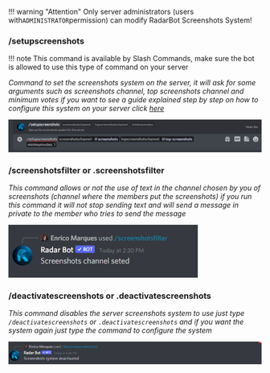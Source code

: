 !!! warning "Attention"
      Only server administrators (users with`ADMINISTRATOR`permission) can modify RadarBot Screenshots System!


### /setupscreenshots
!!! note
    This command is available by Slash Commands, make sure the bot is allowed to use this type of command on your server



*Command to set the screenshots system on the server, it will ask for some arguments such as screenshots channel, top screenshots channel and minimum votes if you want to see a guide explained step by step on how to configure this system on your server click [here](../../guides/setup-screenshots/)*

![Command](../../assets/images/setupscreenshots.png)

### /screenshotsfilter or .screenshotsfilter

*This command allows or not the use of text in the channel chosen by you of screenshots (channel where the members put the screenshots) if you run this command it will not stop sending text and will send a message in private to the member who tries to send the message*

![Filter](../../assets/images/filter.png)

### /deactivatescreenshots or .deactivatescreenshots 

*This command disables the server screenshots system to use just type ``/deactivatescreenshots`` or ``.deactivatescreenshots`` and if you want the system again just type the command to configure the system*

![Desactive Screenshots](../../assets/images/desactive.png)